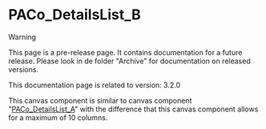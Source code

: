 # PACo_DetailsList_B

> [!WARNING]
> This page is a pre-release page. It contains documentation for a future release. Please look in de folder "Archive" for documentation on released versions.

This documentation page is related to version: 3.2.0

This canvas component is similar to canvas component "[PACo_DetailsList_A](https://github.com/formsandflows/PACo/blob/main/Canvas%20components/PACo_DetailsList_A.md)" with the difference that this canvas component allows for a maximum of 10 columns.
